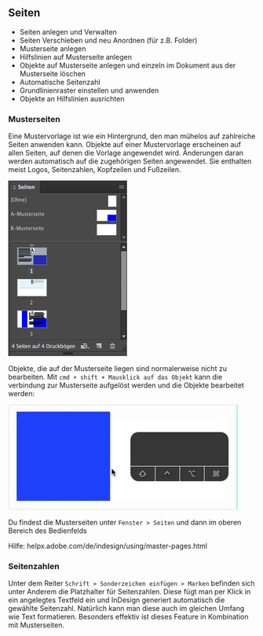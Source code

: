 ## Seiten

- Seiten anlegen und Verwalten
- Seiten Verschieben und neu Anordnen (für z.B. Folder)
- Musterseite anlegen
- Hilfslinien auf Musterseite anlegen
- Objekte auf Musterseite anlegen und einzeln im Dokument aus der Musterseite löschen
- Automatische Seitenzahl
- Grundlinienraster einstellen und anwenden
- Objekte an Hilfslinien ausrichten


### Musterseiten

Eine Mustervorlage ist wie ein Hintergrund, den man mühelos auf zahlreiche Seiten anwenden kann. Objekte auf einer Mustervorlage erscheinen auf allen Seiten, auf denen die Vorlage angewendet wird. Änderungen daran werden automatisch auf die zugehörigen Seiten angewendet. Sie enthalten meist Logos, Seitenzahlen, Kopfzeilen und Fußzeilen.

![](bilder/musterseiten.png)

Objekte, die auf der Musterseite liegen sind normalerweise nicht zu bearbeiten. Mit `cmd + shift + Mausklick auf das Objekt` kann die verbindung zur Musterseite aufgelöst werden und die Objekte bearbeitet werden:

![](bilder/musterseite-bearbeiten.gif)

Du findest die Musterseiten unter `Fenster > Seiten`  und dann im oberen Bereich des Bedienfelds

Hilfe: helpx.adobe.com/de/indesign/using/master-pages.html


### Seitenzahlen

Unter dem Reiter `Schrift > Sonderzeichen einfügen > Marken` befinden sich unter Anderem die Platzhalter für Seitenzahlen. Diese fügt man per Klick in ein angelegtes Textfeld ein und InDesign generiert automatisch die gewählte Seitenzahl. Natürlich kann man diese auch im gleichen Umfang wie Text formatieren. Besonders effektiv ist dieses Feature in Kombination mit Musterseiten.

